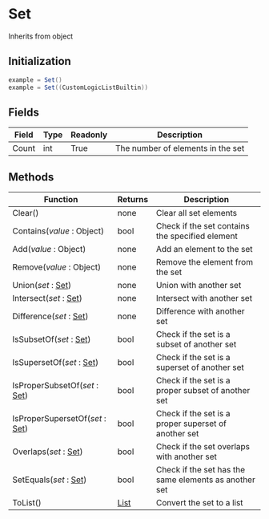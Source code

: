 # Set
Inherits from object
## Initialization
```csharp
example = Set()
example = Set((CustomLogicListBuiltin))
```
## Fields
|Field|Type|Readonly|Description|
|---|---|---|---|
|Count|int|True|The number of elements in the set|
## Methods
|Function|Returns|Description|
|---|---|---|
|Clear()|none|Clear all set elements|
|Contains(<i>value</i> : Object)|bool|Check if the set contains the specified element|
|Add(<i>value</i> : Object)|none|Add an element to the set|
|Remove(<i>value</i> : Object)|none|Remove the element from the set|
|Union(<i>set</i> : [Set](../objects/Set.md))|none|Union with another set|
|Intersect(<i>set</i> : [Set](../objects/Set.md))|none|Intersect with another set|
|Difference(<i>set</i> : [Set](../objects/Set.md))|none|Difference with another set|
|IsSubsetOf(<i>set</i> : [Set](../objects/Set.md))|bool|Check if the set is a subset of another set|
|IsSupersetOf(<i>set</i> : [Set](../objects/Set.md))|bool|Check if the set is a superset of another set|
|IsProperSubsetOf(<i>set</i> : [Set](../objects/Set.md))|bool|Check if the set is a proper subset of another set|
|IsProperSupersetOf(<i>set</i> : [Set](../objects/Set.md))|bool|Check if the set is a proper superset of another set|
|Overlaps(<i>set</i> : [Set](../objects/Set.md))|bool|Check if the set overlaps with another set|
|SetEquals(<i>set</i> : [Set](../objects/Set.md))|bool|Check if the set has the same elements as another set|
|ToList()|[List](../objects/List.md)|Convert the set to a list|
